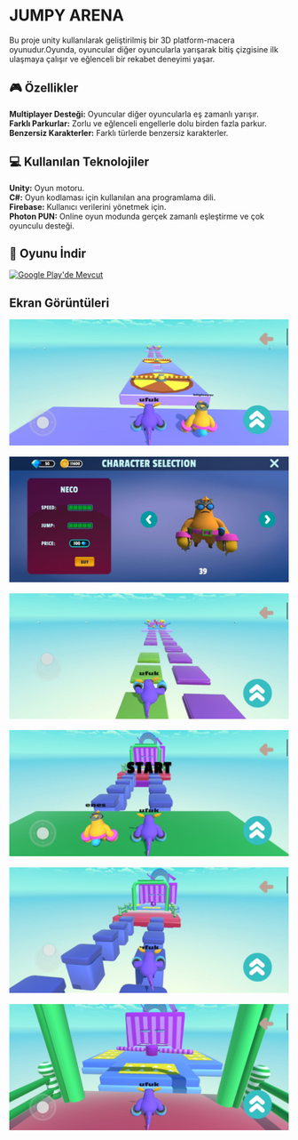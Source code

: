 # JUMPY ARENA

Bu proje unity kullanılarak geliştirilmiş bir 3D platform-macera oyunudur.Oyunda, oyuncular diğer oyuncularla yarışarak bitiş çizgisine ilk ulaşmaya çalışır ve eğlenceli bir rekabet deneyimi yaşar.

## 🎮 Özellikler

**Multiplayer Desteği:** Oyuncular diğer oyuncularla eş zamanlı yarışır.<br>
**Farklı Parkurlar:** Zorlu ve eğlenceli engellerle dolu birden fazla parkur.<br>
**Benzersiz Karakterler:** Farklı türlerde benzersiz karakterler.

## 💻 Kullanılan Teknolojiler

  **Unity:** Oyun motoru.<br>
  **C#:** Oyun kodlaması için kullanılan ana programlama dili.<br>
  **Firebase:** Kullanıcı verilerini yönetmek için.<br>
  **Photon PUN:**  Online oyun modunda gerçek zamanlı eşleştirme ve çok oyunculu desteği.


## 📲 Oyunu İndir
   [![Google Play'de Mevcut](https://upload.wikimedia.org/wikipedia/commons/7/78/Google_Play_Store_badge_EN.svg)](https://play.google.com/store/apps/details?id=com.DefaultCompany.FluffyFallParty)


  ## Ekran Görüntüleri

 ![Oyun Görüntüsü](Screenshots/1.jpg)
&nbsp;
![Oyun Görüntüsü](Screenshots/2.jpg)
&nbsp;
![Oyun Görüntüsü](Screenshots/3.jpg)
&nbsp;
![Oyun Görüntüsü](Screenshots/4.jpg)
&nbsp;
![Oyun Görüntüsü](Screenshots/5.jpg)
&nbsp;
![Oyun Görüntüsü](Screenshots/6.jpg)
